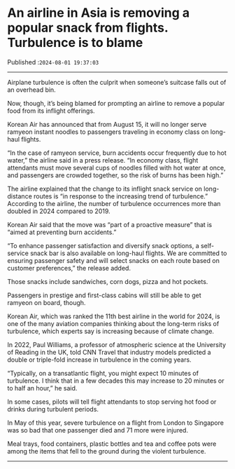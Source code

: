 # An airline in Asia is removing a popular snack from flights. Turbulence is to blame

Published :`2024-08-01 19:37:03`

---

Airplane turbulence is often the culprit when someone’s suitcase falls out of an overhead bin.

Now, though, it’s being blamed for prompting an airline to remove a popular food from its inflight offerings.

Korean Air has announced that from August 15, it will no longer serve ramyeon instant noodles to passengers traveling in economy class on long-haul flights.

​​“In the case of ramyeon service, burn accidents occur frequently due to hot water,” the airline said in a press release. “In economy class, flight attendants must move several cups of noodles filled with hot water at once, and passengers are crowded together, so the risk of burns has been high.”

The airline explained that the change to its inflight snack service on long-distance routes is “in response to the increasing trend of turbulence.” According to the airline, the number of turbulence occurrences more than doubled in 2024 compared to 2019.

Korean Air said that the move was “part of a proactive measure” that is “aimed at preventing burn accidents.”

“To enhance passenger satisfaction and diversify snack options, a self-service snack bar is also available on long-haul flights. We are committed to ensuring passenger safety and will select snacks on each route based on customer preferences,” the release added.

Those snacks include sandwiches, corn dogs, pizza and hot pockets.

Passengers in prestige and first-class cabins will still be able to get ramyeon on board, though.

Korean Air, which was ranked the 11th best airline in the world for 2024, is one of the many aviation companies thinking about the long-term risks of turbulence, which experts say is increasing because of climate change.

In 2022, Paul Williams, a professor of atmospheric science at the University of Reading in the UK, told CNN Travel that industry models predicted a double or triple-fold increase in turbulence in the coming years.

“Typically, on a transatlantic flight, you might expect 10 minutes of turbulence. I think that in a few decades this may increase to 20 minutes or to half an hour,” he said.

In some cases, pilots will tell flight attendants to stop serving hot food or drinks during turbulent periods.

In May of this year, severe turbulence on a flight from London to Singapore was so bad that one passenger died and 71 more were injured.

Meal trays, food containers, plastic bottles and tea and coffee pots were among the items that fell to the ground during the violent turbulence.

---

